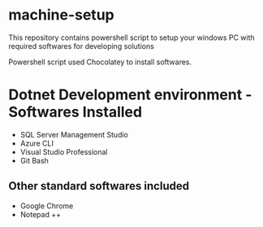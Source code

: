 # machine-setup
This repository contains powershell script to setup your windows PC with required softwares for developing solutions

Powershell script used Chocolatey to install softwares.

# Dotnet Development environment - Softwares Installed
- SQL Server Management Studio
- Azure CLI
- Visual Studio Professional
- Git Bash


## Other standard softwares included
- Google Chrome
- Notepad ++
